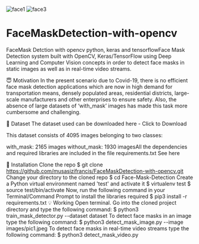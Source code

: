 ![face1](https://user-images.githubusercontent.com/8762634/129442046-7cfab7c7-db3a-45b1-8d00-12733c6cbd10.PNG)
![face3](https://user-images.githubusercontent.com/8762634/129442065-6c1ae539-59c8-45fc-8708-9ff2b518e9dd.PNG)
# FaceMaskDetection-with-opencv
FaceMask Detction with opencv python, keras and tensorflowFace Mask Detection system built with OpenCV, Keras/TensorFlow using Deep Learning and Computer Vision concepts in order to detect face masks in static images as well as in real-time video streams.


😇 Motivation
In the present scenario due to Covid-19, there is no efficient face mask detection applications which are now in high demand for transportation means, densely populated areas, residential districts, large-scale manufacturers and other enterprises to ensure safety. Also, the absence of large datasets of ‘with_mask’ images has made this task more cumbersome and challenging.

📁 Dataset
The dataset used can be downloaded here - Click to Download

This dataset consists of 4095 images belonging to two classes:

with_mask: 2165 images
without_mask: 1930 imagesAll the dependencies and required libraries are included in the file requirements.txt See here

🚀  Installation
Clone the repo
$ git clone https://github.com/musasizifrancis/FaceMaskDetection-with-opencv.git
Change your directory to the cloned repo
$ cd Face-Mask-Detection
Create a Python virtual environment named 'test' and activate it
$ virtualenv test
$ source test/bin/activate
Now, run the following command in your Terminal/Command Prompt to install the libraries required
$ pip3 install -r requirements.txt
💡 Working
Open terminal. Go into the cloned project directory and type the following command:
$ python3 train_mask_detector.py --dataset dataset
To detect face masks in an image type the following command:
$ python3 detect_mask_image.py --image images/pic1.jpeg
To detect face masks in real-time video streams type the following command:
$ python3 detect_mask_video.py 

